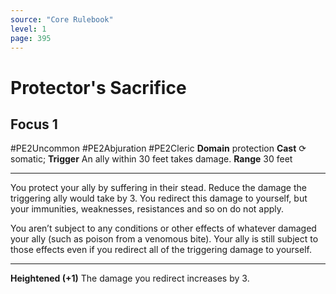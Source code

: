 ```yaml
---
source: "Core Rulebook"
level: 1
page: 395
---
```


# Protector's Sacrifice
## Focus 1
#PE2Uncommon #PE2Abjuration #PE2Cleric 
**Domain** protection
**Cast** ⟳ somatic; **Trigger** An ally within 30 feet takes damage.
**Range** 30 feet

-----
You protect your ally by suffering in their stead. Reduce the damage the triggering ally would take by 3. You redirect this damage to yourself, but your immunities, weaknesses, resistances and so on do not apply.

You aren’t subject to any conditions or other effects of whatever damaged your ally (such as poison from a venomous bite). Your ally is still subject to those effects even if you redirect all of the triggering damage to yourself.

---
**Heightened (+1)** The damage you redirect increases by 3.
